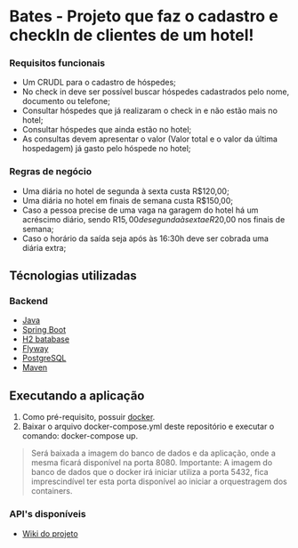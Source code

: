 # Bates - Projeto que faz o cadastro e checkIn de clientes de um hotel!

### Requisitos funcionais
* Um CRUDL para o cadastro de hóspedes;
* No check in deve ser possível buscar hóspedes cadastrados pelo nome,
documento ou telefone;
* Consultar hóspedes que já realizaram o check in e não estão mais no hotel;
* Consultar hóspedes que ainda estão no hotel;
* As consultas devem apresentar o valor (Valor total e o valor da última
hospedagem) já gasto pelo hóspede no hotel;

### Regras de negócio
* Uma diária no hotel de segunda à sexta custa R$120,00;
* Uma diária no hotel em finais de semana custa R$150,00;
* Caso a pessoa precise de uma vaga na garagem do hotel há um acréscimo
diário, sendo R$15,00 de segunda à sexta e R$20,00 nos finais de semana;
* Caso o horário da saída seja após às 16:30h deve ser cobrada uma diária extra;


## Técnologias utilizadas

### Backend
* [Java](https://java.com/en/download/)
* [Spring Boot](https://spring.io/projects/spring-boot)
* [H2 batabase](http://www.h2database.com/html/main.html)
* [Flyway](https://flywaydb.org/)
* [PostgreSQL](https://www.postgresql.org/download/)
* [Maven](https://maven.apache.org/)

## Executando a aplicação

1. Como pré-requisito, possuir [docker](https://www.docker.com/).
2. Baixar o arquivo docker-compose.yml deste repositório e executar o comando: docker-compose up.

> Será baixada a imagem do banco de dados e da aplicação, onde a mesma ficará disponível na porta 8080.
> Importante: A imagem do banco de dados que o docker irá iniciar utiliza a porta 5432, fica imprescindível ter esta porta disponível ao iniciar a orquestragem dos containers.

### API's disponíveis
* [Wiki do projeto](https://github.com/aliniribeiroo/bates/wiki/API's)
